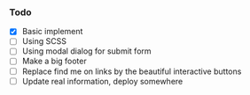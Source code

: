 ### Todo

- [x] Basic implement
- [ ] Using SCSS  
- [ ] Using modal dialog for submit form
- [ ] Make a big footer
- [ ] Replace find me on links by the beautiful interactive buttons
- [ ] Update real information, deploy somewhere
